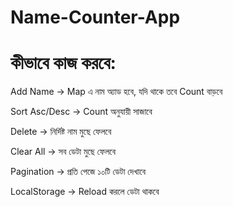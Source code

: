 # Name-Counter-App

# কীভাবে কাজ করবে:

Add Name → Map এ নাম অ্যাড হবে, যদি থাকে তবে Count বাড়বে

Sort Asc/Desc → Count অনুযায়ী সাজাবে

Delete → নির্দিষ্ট নাম মুছে ফেলবে

Clear All → সব ডেটা মুছে ফেলবে

Pagination → প্রতি পেজে ১০টি ডেটা দেখাবে

LocalStorage → Reload করলে ডেটা থাকবে
